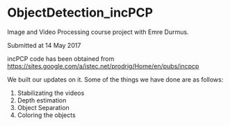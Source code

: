 # ObjectDetection_incPCP

Image and Video Processing course project with Emre Durmus.

Submitted at 14 May 2017


incPCP code has been obtained from https://sites.google.com/a/istec.net/prodrig/Home/en/pubs/incpcp
 
We built our updates on it. Some of the things we have done are as follows:

1. Stabilizating the videos
2. Depth estimation
3. Object Separation
4. Coloring the objects

